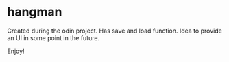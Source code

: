 # hangman

Created during the odin project.
Has save and load function.
Idea to provide an UI in some point in the future.

Enjoy!
